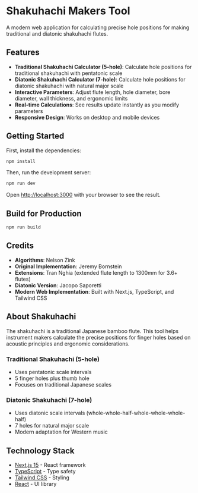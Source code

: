 # Shakuhachi Makers Tool

A modern web application for calculating precise hole positions for making traditional and diatonic shakuhachi flutes.

## Features

- **Traditional Shakuhachi Calculator (5-hole)**: Calculate hole positions for traditional shakuhachi with pentatonic scale
- **Diatonic Shakuhachi Calculator (7-hole)**: Calculate hole positions for diatonic shakuhachi with natural major scale
- **Interactive Parameters**: Adjust flute length, hole diameter, bore diameter, wall thickness, and ergonomic limits
- **Real-time Calculations**: See results update instantly as you modify parameters
- **Responsive Design**: Works on desktop and mobile devices

## Getting Started

First, install the dependencies:

```bash
npm install
```

Then, run the development server:

```bash
npm run dev
```

Open [http://localhost:3000](http://localhost:3000) with your browser to see the result.

## Build for Production

```bash
npm run build
```

## Credits

- **Algorithms**: Nelson Zink
- **Original Implementation**: Jeremy Bornstein
- **Extensions**: Tran Nghia (extended flute length to 1300mm for 3.6+ flutes)
- **Diatonic Version**: Jacopo Saporetti
- **Modern Web Implementation**: Built with Next.js, TypeScript, and Tailwind CSS

## About Shakuhachi

The shakuhachi is a traditional Japanese bamboo flute. This tool helps instrument makers calculate the precise positions for finger holes based on acoustic principles and ergonomic considerations.

### Traditional Shakuhachi (5-hole)
- Uses pentatonic scale intervals
- 5 finger holes plus thumb hole
- Focuses on traditional Japanese scales

### Diatonic Shakuhachi (7-hole)
- Uses diatonic scale intervals (whole-whole-half-whole-whole-whole-half)
- 7 holes for natural major scale
- Modern adaptation for Western music

## Technology Stack

- [Next.js 15](https://nextjs.org/) - React framework
- [TypeScript](https://www.typescriptlang.org/) - Type safety
- [Tailwind CSS](https://tailwindcss.com/) - Styling
- [React](https://reactjs.org/) - UI library
